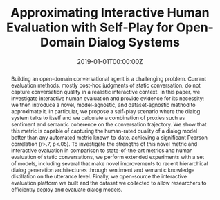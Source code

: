 ---
title: "Approximating Interactive Human Evaluation with Self-Play for Open-Domain Dialog Systems"
authors:
- A. Ghandeharioun
- J. H. Shen
- admin
- C. Ferguson
- N. Jones
- A. Lapedriza
- R. Picard
date: "2019-01-01T00:00:00Z"
doi: ""

author_notes:
- "Equal contribution"
- "Equal contribution"
- "Equal contribution"
- ""
- ""
- ""
- ""

# Schedule page publish date (NOT publication's date).
publishDate: "2019-01-01T00:00:00Z"

# Publication type.
# Legend: 0 = Uncategorized; 1 = Conference paper; 2 = Journal article;
# 3 = Preprint / Working Paper; 4 = Report; 5 = Book; 6 = Book section;
# 7 = Thesis; 8 = Patent
publication_types: ["1"]

# Publication name and optional abbreviated publication name.
publication: In *Neural Information Processing Systems (NeurIPS)* 
publication_short: In *Neural Information Processing Systems (NeurIPS)* 

abstract: Building an open-domain conversational agent is a challenging problem. Current evaluation methods, mostly post-hoc judgments of static conversation, do not capture conversation quality in a realistic interactive context. In this paper, we investigate interactive human evaluation and provide evidence for its necessity; we then introduce a novel, model-agnostic, and dataset-agnostic method to approximate it. In particular, we propose a self-play scenario where the dialog system talks to itself and we calculate a combination of proxies such as sentiment and semantic coherence on the conversation trajectory. We show that this metric is capable of capturing the human-rated quality of a dialog model better than any automated metric known to-date, achieving a significant Pearson correlation (r>.7, p<.05). To investigate the strengths of this novel metric and interactive evaluation in comparison to state-of-the-art metrics and human evaluation of static conversations, we perform extended experiments with a set of models, including several that make novel improvements to recent hierarchical dialog generation architectures through sentiment and semantic knowledge distillation on the utterance level. Finally, we open-source the interactive evaluation platform we built and the dataset we collected to allow researchers to efficiently deploy and evaluate dialog models.

# Summary. An optional shortened abstract.
summary: Existing metrics for automatically evaluating dialog models correlate poorly with human judgements, and are evaluated on static conversation snippets. Instead, we deploy bots to interact live with humans, then approximate human ratings with state-of-the-art accuracy using conversations generated with self-play.  

tags:
- Communication and Language
- Affective Computing
- Machine Learning
- Human-AI Interaction
- Deep Learning
featured: false

links:
url_pdf: https://arxiv.org/abs/1906.09308
url_code: https://github.com/natashamjaques/neural_chat
url_dataset: https://affect.media.mit.edu/neural_chat/datasets/reddit_casual_preprocessed.tar.gz
url_poster: ''
url_project: ''
url_slides: ''
url_source: ''
url_video: ''

# Featured image
# To use, add an image named `featured.jpg/png` to your page's folder. 
image:
  caption: ''
  focal_point: Center
  preview_only: false

# Associated Projects (optional).
#   Associate this publication with one or more of your projects.
#   Simply enter your project's folder or file name without extension.
#   E.g. `internal-project` references `content/project/internal-project/index.md`.
#   Otherwise, set `projects: []`.
projects: []

# Slides (optional).
#   Associate this publication with Markdown slides.
#   Simply enter your slide deck's filename without extension.
#   E.g. `slides: "example"` references `content/slides/example/index.md`.
#   Otherwise, set `slides: ""`.
slides: ""
---
